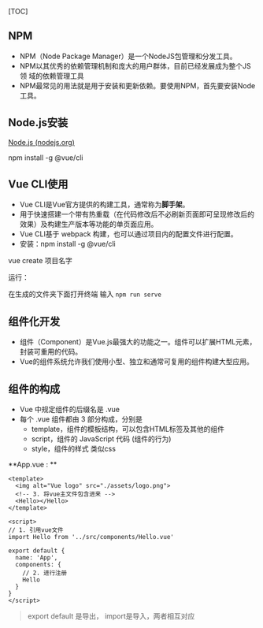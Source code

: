 [TOC]

## NPM

- NPM（Node Package Manager）是一个NodeJS包管理和分发工具。 
- NPM以其优秀的依赖管理机制和庞大的用户群体，目前已经发展成为整个JS领 域的依赖管理工具
- NPM最常见的用法就是用于安装和更新依赖。要使用NPM，首先要安装Node 工具。

## Node.js安装

[Node.js (nodejs.org)](https://nodejs.org/zh-cn)

npm install -g @vue/cli

## Vue CLI使用

- Vue CLI是Vue官方提供的构建工具，通常称为**脚手架**。
- 用于快速搭建一个带有热重载（在代码修改后不必刷新页面即可呈现修改后的 效果）及构建生产版本等功能的单页面应用。
- Vue CLI基于 webpack 构建，也可以通过项目内的配置文件进行配置。
- 安装：npm install -g @vue/cli

vue create 项目名字



运行：

在生成的文件夹下面打开终端 输入 `npm run serve`



## 组件化开发 

- 组件（Component）是Vue.js最强大的功能之一。组件可以扩展HTML元素， 封装可重用的代码。 
- Vue的组件系统允许我们使用小型、独立和通常可复用的组件构建大型应用。



## 组件的构成 

- Vue 中规定组件的后缀名是 .vue 
- 每个 .vue 组件都由 3 部分构成，分别是 
  - template，组件的模板结构，可以包含HTML标签及其他的组件 
  - script，组件的 JavaScript 代码 (组件的行为)
  - style，组件的样式 类似css

**App.vue : ** 

```
<template>
  <img alt="Vue logo" src="./assets/logo.png">
  <!-- 3. 将vue主文件包含进来 -->
  <Hello></Hello>
</template>

<script>
// 1. 引用vue文件
import Hello from '../src/components/Hello.vue'

export default {
  name: 'App',
  components: {
    // 2. 进行注册
    Hello
  }
}
</script>
```

> export default 是导出，  import是导入，两者相互对应
